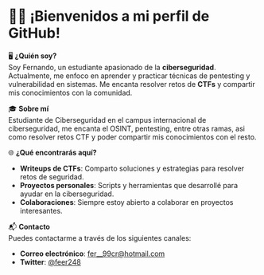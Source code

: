 # 👨‍💻 ¡Bienvenidos a mi perfil de GitHub!

🖥️ **¿Quién soy?**  
Soy Fernando, un estudiante apasionado de la **ciberseguridad**. Actualmente, me enfoco en aprender y practicar técnicas de pentesting y vulnerabilidad en sistemas. Me encanta resolver retos de **CTFs** y compartir mis conocimientos con la comunidad.

🎓 **Sobre mí**  
Estudiante de Ciberseguridad en el campus internacional de ciberseguridad, me encanta el OSINT, pentesting, entre otras ramas, asi como resolver retos CTF y poder compartir mis conocimientos con el resto.

🌐 **¿Qué encontrarás aquí?**  
- **Writeups de CTFs**: Comparto soluciones y estrategias para resolver retos de seguridad.
- **Proyectos personales**: Scripts y herramientas que desarrollé para ayudar en la ciberseguridad.
- **Colaboraciones**: Siempre estoy abierto a colaborar en proyectos interesantes.

📬 **Contacto**  
Puedes contactarme a través de los siguientes canales:
- **Correo electrónico**: fer__99cr@hotmail.com
- **Twitter**: [@feer248](https://twitter.com/feer248)

